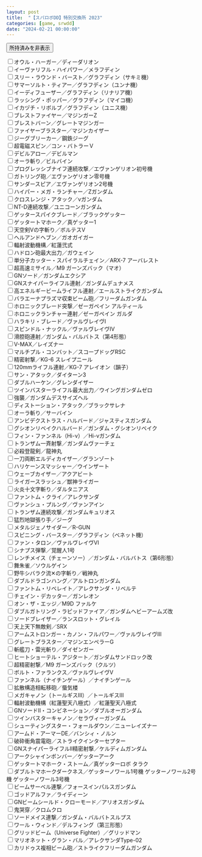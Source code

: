 ```yaml
---
layout: post
title:  "【スパロボDD】特別交換所 2023"
categories: [game, srwdd]
date: "2024-02-21 00:00:00"
---
```


<button id="remove_checked" onclick="removeChecked();">所持済みを非表示</button>

<div id="list">
<label for='オウル・ハーガー／ディーダリオン'><input type='checkbox' id='オウル・ハーガー／ディーダリオン'>オウル・ハーガー／ディーダリオン</label><br>
<label for='イーヴァリフル・ハイパワー／メラフディン'><input type='checkbox' id='イーヴァリフル・ハイパワー／メラフディン'>イーヴァリフル・ハイパワー／メラフディン</label><br>
<label for='スリー・ラウンド・バースト／グラフディン（サキミ機）'><input type='checkbox' id='スリー・ラウンド・バースト／グラフディン（サキミ機）'>スリー・ラウンド・バースト／グラフディン（サキミ機）</label><br>
<label for='サマーソルト・ティアー／グラフディン（ユンナ機）'><input type='checkbox' id='サマーソルト・ティアー／グラフディン（ユンナ機）'>サマーソルト・ティアー／グラフディン（ユンナ機）</label><br>
<label for='イーディフューザー／グラフディン（リナリア機）'><input type='checkbox' id='イーディフューザー／グラフディン（リナリア機）'>イーディフューザー／グラフディン（リナリア機）</label><br>
<label for='ラッシング・ポッパー／グラフディン（マイコ機）'><input type='checkbox' id='ラッシング・ポッパー／グラフディン（マイコ機）'>ラッシング・ポッパー／グラフディン（マイコ機）</label><br>
<label for='イカヅチ・リボルブ／グラフディン（ユニス機）'><input type='checkbox' id='イカヅチ・リボルブ／グラフディン（ユニス機）'>イカヅチ・リボルブ／グラフディン（ユニス機）</label><br>
<label for='ブレストファイヤー／マジンガーZ'><input type='checkbox' id='ブレストファイヤー／マジンガーZ'>ブレストファイヤー／マジンガーZ</label><br>
<label for='ブレストバーン／グレートマジンガー'><input type='checkbox' id='ブレストバーン／グレートマジンガー'>ブレストバーン／グレートマジンガー</label><br>
<label for='ファイヤーブラスター／マジンカイザー'><input type='checkbox' id='ファイヤーブラスター／マジンカイザー'>ファイヤーブラスター／マジンカイザー</label><br>
<label for='ジーグブリーカー／鋼鉄ジーグ'><input type='checkbox' id='ジーグブリーカー／鋼鉄ジーグ'>ジーグブリーカー／鋼鉄ジーグ</label><br>
<label for='超電磁スピン／コン・バトラーＶ'><input type='checkbox' id='超電磁スピン／コン・バトラーＶ'>超電磁スピン／コン・バトラーＶ</label><br>
<label for='デビルアロー／デビルマン'><input type='checkbox' id='デビルアロー／デビルマン'>デビルアロー／デビルマン</label><br>
<label for='オーラ斬り／ビルバイン'><input type='checkbox' id='オーラ斬り／ビルバイン'>オーラ斬り／ビルバイン</label><br>
<label for='プログレッシブナイフ連続攻撃／エヴァンゲリオン初号機'><input type='checkbox' id='プログレッシブナイフ連続攻撃／エヴァンゲリオン初号機'>プログレッシブナイフ連続攻撃／エヴァンゲリオン初号機</label><br>
<label for='ガトリング砲／エヴァンゲリオン零号機'><input type='checkbox' id='ガトリング砲／エヴァンゲリオン零号機'>ガトリング砲／エヴァンゲリオン零号機</label><br>
<label for='サンダースピア／エヴァンゲリオン2号機'><input type='checkbox' id='サンダースピア／エヴァンゲリオン2号機'>サンダースピア／エヴァンゲリオン2号機</label><br>
<label for='ハイパー・メガ・ランチャー／Zガンダム'><input type='checkbox' id='ハイパー・メガ・ランチャー／Zガンダム'>ハイパー・メガ・ランチャー／Zガンダム</label><br>
<label for='クロスレンジ・アタック／νガンダム'><input type='checkbox' id='クロスレンジ・アタック／νガンダム'>クロスレンジ・アタック／νガンダム</label><br>
<label for='NT-D連続攻撃／ユニコーンガンダム'><input type='checkbox' id='NT-D連続攻撃／ユニコーンガンダム'>NT-D連続攻撃／ユニコーンガンダム</label><br>
<label for='ゲッタースパイクブレード／ブラックゲッター'><input type='checkbox' id='ゲッタースパイクブレード／ブラックゲッター'>ゲッタースパイクブレード／ブラックゲッター</label><br>
<label for='ゲッタートマホーク／真ゲッター1'><input type='checkbox' id='ゲッタートマホーク／真ゲッター1'>ゲッタートマホーク／真ゲッター1</label><br>
<label for='天空剣Vの字斬り／ボルテスV'><input type='checkbox' id='天空剣Vの字斬り／ボルテスV'>天空剣Vの字斬り／ボルテスV</label><br>
<label for='ヘルアンドヘブン／ガオガイガー'><input type='checkbox' id='ヘルアンドヘブン／ガオガイガー'>ヘルアンドヘブン／ガオガイガー</label><br>
<label for='輻射波動機構／紅蓮弐式'><input type='checkbox' id='輻射波動機構／紅蓮弐式'>輻射波動機構／紅蓮弐式</label><br>
<label for='ハドロン砲最大出力／ガウェイン'><input type='checkbox' id='ハドロン砲最大出力／ガウェイン'>ハドロン砲最大出力／ガウェイン</label><br>
<label for='単分子カッター・スパイラルチェイン／ARX-7 アーバレスト'><input type='checkbox' id='単分子カッター・スパイラルチェイン／ARX-7 アーバレスト'>単分子カッター・スパイラルチェイン／ARX-7 アーバレスト</label><br>
<label for='超高速ミサイル／M9 ガーンズバック（マオ）'><input type='checkbox' id='超高速ミサイル／M9 ガーンズバック（マオ）'>超高速ミサイル／M9 ガーンズバック（マオ）</label><br>
<label for='GNソード／ガンダムエクシア'><input type='checkbox' id='GNソード／ガンダムエクシア'>GNソード／ガンダムエクシア</label><br>
<label for='GNスナイパーライフル連射／ガンダムデュナメス'><input type='checkbox' id='GNスナイパーライフル連射／ガンダムデュナメス'>GNスナイパーライフル連射／ガンダムデュナメス</label><br>
<label for='高エネルギービームライフル連射／エールストライクガンダム'><input type='checkbox' id='高エネルギービームライフル連射／エールストライクガンダム'>高エネルギービームライフル連射／エールストライクガンダム</label><br>
<label for='バラエーナプラズマ収束ビーム砲／フリーダムガンダム'><input type='checkbox' id='バラエーナプラズマ収束ビーム砲／フリーダムガンダム'>バラエーナプラズマ収束ビーム砲／フリーダムガンダム</label><br>
<label for='ホロニックブレード突撃／ゼーガペイン アルティール'><input type='checkbox' id='ホロニックブレード突撃／ゼーガペイン アルティール'>ホロニックブレード突撃／ゼーガペイン アルティール</label><br>
<label for='ホロニックランチャー連射／ゼーガペイン ガルダ'><input type='checkbox' id='ホロニックランチャー連射／ゼーガペイン ガルダ'>ホロニックランチャー連射／ゼーガペイン ガルダ</label><br>
<label for='ハラキリ・ブレード／ヴァルヴレイヴⅠ'><input type='checkbox' id='ハラキリ・ブレード／ヴァルヴレイヴⅠ'>ハラキリ・ブレード／ヴァルヴレイヴⅠ</label><br>
<label for='スピンドル・ナックル／ヴァルヴレイヴⅣ'><input type='checkbox' id='スピンドル・ナックル／ヴァルヴレイヴⅣ'>スピンドル・ナックル／ヴァルヴレイヴⅣ</label><br>
<label for='滑腔砲連射／ガンダム・バルバトス（第4形態）'><input type='checkbox' id='滑腔砲連射／ガンダム・バルバトス（第4形態）'>滑腔砲連射／ガンダム・バルバトス（第4形態）</label><br>
<label for='V-MAX／レイズナー'><input type='checkbox' id='V-MAX／レイズナー'>V-MAX／レイズナー</label><br>
<label for='マルチプル・コンバット／スコープドッグRSC'><input type='checkbox' id='マルチプル・コンバット／スコープドッグRSC'>マルチプル・コンバット／スコープドッグRSC</label><br>
<label for='精密射撃／KG-6 スレイプニール'><input type='checkbox' id='精密射撃／KG-6 スレイプニール'>精密射撃／KG-6 スレイプニール</label><br>
<label for='120mmライフル連射／KG-7 アレイオン（韻子）'><input type='checkbox' id='120mmライフル連射／KG-7 アレイオン（韻子）'>120mmライフル連射／KG-7 アレイオン（韻子）</label><br>
<label for='サン・アタック／ダイターン3'><input type='checkbox' id='サン・アタック／ダイターン3'>サン・アタック／ダイターン3</label><br>
<label for='ダブルハーケン／グレンダイザー'><input type='checkbox' id='ダブルハーケン／グレンダイザー'>ダブルハーケン／グレンダイザー</label><br>
<label for='ツインバスターライフル最大出力／ウイングガンダムゼロ'><input type='checkbox' id='ツインバスターライフル最大出力／ウイングガンダムゼロ'>ツインバスターライフル最大出力／ウイングガンダムゼロ</label><br>
<label for='強襲／ガンダムデスサイズヘル'><input type='checkbox' id='強襲／ガンダムデスサイズヘル'>強襲／ガンダムデスサイズヘル</label><br>
<label for='ディストーション・アタック／ブラックサレナ'><input type='checkbox' id='ディストーション・アタック／ブラックサレナ'>ディストーション・アタック／ブラックサレナ</label><br>
<label for='オーラ斬り／サーバイン'><input type='checkbox' id='オーラ斬り／サーバイン'>オーラ斬り／サーバイン</label><br>
<label for='アンビデクストラス・ハルバード／ジャスティスガンダム'><input type='checkbox' id='アンビデクストラス・ハルバード／ジャスティスガンダム'>アンビデクストラス・ハルバード／ジャスティスガンダム</label><br>
<label for='グシオンリベイクハルバード／ガンダム・グシオンリベイク'><input type='checkbox' id='グシオンリベイクハルバード／ガンダム・グシオンリベイク'>グシオンリベイクハルバード／ガンダム・グシオンリベイク</label><br>
<label for='フィン・ファンネル（Hi-ν）／Hi-νガンダム'><input type='checkbox' id='フィン・ファンネル（Hi-ν）／Hi-νガンダム'>フィン・ファンネル（Hi-ν）／Hi-νガンダム</label><br>
<label for='トランザム一斉射撃／ガンダムヴァーチェ'><input type='checkbox' id='トランザム一斉射撃／ガンダムヴァーチェ'>トランザム一斉射撃／ガンダムヴァーチェ</label><br>
<label for='必殺登龍剣／龍神丸'><input type='checkbox' id='必殺登龍剣／龍神丸'>必殺登龍剣／龍神丸</label><br>
<label for='一刀両断エルディカイザー／グランゾート'><input type='checkbox' id='一刀両断エルディカイザー／グランゾート'>一刀両断エルディカイザー／グランゾート</label><br>
<label for='ハリケーンスマッシャー／ウインザート'><input type='checkbox' id='ハリケーンスマッシャー／ウインザート'>ハリケーンスマッシャー／ウインザート</label><br>
<label for='ウェーブカイザー／アクアビート'><input type='checkbox' id='ウェーブカイザー／アクアビート'>ウェーブカイザー／アクアビート</label><br>
<label for='ライガースラッシュ／獣神ライガー'><input type='checkbox' id='ライガースラッシュ／獣神ライガー'>ライガースラッシュ／獣神ライガー</label><br>
<label for='火炎十文字斬り／ダルタニアス'><input type='checkbox' id='火炎十文字斬り／ダルタニアス'>火炎十文字斬り／ダルタニアス</label><br>
<label for='ファントム・クライ／アレクサンダ'><input type='checkbox' id='ファントム・クライ／アレクサンダ'>ファントム・クライ／アレクサンダ</label><br>
<label for='ヴァンシュ・プルング／ヴァンアイン'><input type='checkbox' id='ヴァンシュ・プルング／ヴァンアイン'>ヴァンシュ・プルング／ヴァンアイン</label><br>
<label for='トランザム連続攻撃／ガンダムキュリオス'><input type='checkbox' id='トランザム連続攻撃／ガンダムキュリオス'>トランザム連続攻撃／ガンダムキュリオス</label><br>
<label for='猛烈地獄張り手／ジーグ'><input type='checkbox' id='猛烈地獄張り手／ジーグ'>猛烈地獄張り手／ジーグ</label><br>
<label for='メタルジェノサイダー／R-GUN'><input type='checkbox' id='メタルジェノサイダー／R-GUN'>メタルジェノサイダー／R-GUN</label><br>
<label for='スピニング・バースター／グラフディン（ベネット機）'><input type='checkbox' id='スピニング・バースター／グラフディン（ベネット機）'>スピニング・バースター／グラフディン（ベネット機）</label><br>
<label for='ファン・タロン／ヴァルヴレイヴⅥ'><input type='checkbox' id='ファン・タロン／ヴァルヴレイヴⅥ'>ファン・タロン／ヴァルヴレイヴⅥ</label><br>
<label for='シナプス弾撃／覚醒人1号'><input type='checkbox' id='シナプス弾撃／覚醒人1号'>シナプス弾撃／覚醒人1号</label><br>
<label for='レンチメイス（チェーンソー）／ガンダム・バルバトス（第6形態）'><input type='checkbox' id='レンチメイス（チェーンソー）／ガンダム・バルバトス（第6形態）'>レンチメイス（チェーンソー）／ガンダム・バルバトス（第6形態）</label><br>
<label for='舞朱雀／ソウルゲイン'><input type='checkbox' id='舞朱雀／ソウルゲイン'>舞朱雀／ソウルゲイン</label><br>
<label for='野牛シバラク流✕の字斬り／戦神丸'><input type='checkbox' id='野牛シバラク流✕の字斬り／戦神丸'>野牛シバラク流✕の字斬り／戦神丸</label><br>
<label for='ダブルドラゴンハング／アルトロンガンダム'><input type='checkbox' id='ダブルドラゴンハング／アルトロンガンダム'>ダブルドラゴンハング／アルトロンガンダム</label><br>
<label for='ファントム・リベレイト／アレクサンダ・リベルテ'><input type='checkbox' id='ファントム・リベレイト／アレクサンダ・リベルテ'>ファントム・リベレイト／アレクサンダ・リベルテ</label><br>
<label for='チェイン・デカッター／ガンレオン'><input type='checkbox' id='チェイン・デカッター／ガンレオン'>チェイン・デカッター／ガンレオン</label><br>
<label for='オン・ザ・エッジ／M9D ファルケ'><input type='checkbox' id='オン・ザ・エッジ／M9D ファルケ'>オン・ザ・エッジ／M9D ファルケ</label><br>
<label for='ダブルガトリング・ラピッドファイア／ガンダムヘビーアームズ改'><input type='checkbox' id='ダブルガトリング・ラピッドファイア／ガンダムヘビーアームズ改'>ダブルガトリング・ラピッドファイア／ガンダムヘビーアームズ改</label><br>
<label for='ソードブレイザー／ランスロット・グレイル'><input type='checkbox' id='ソードブレイザー／ランスロット・グレイル'>ソードブレイザー／ランスロット・グレイル</label><br>
<label for='天上天下無敵剣／SRX'><input type='checkbox' id='天上天下無敵剣／SRX'>天上天下無敵剣／SRX</label><br>
<label for='アームストロンガー・カノン・フルパワー／ヴァルヴレイヴⅢ'><input type='checkbox' id='アームストロンガー・カノン・フルパワー／ヴァルヴレイヴⅢ'>アームストロンガー・カノン・フルパワー／ヴァルヴレイヴⅢ</label><br>
<label for='グレートブラスター／マジンエンペラーG'><input type='checkbox' id='グレートブラスター／マジンエンペラーG'>グレートブラスター／マジンエンペラーG</label><br>
<label for='斬艦刀・雷光斬り／ダイゼンガー'><input type='checkbox' id='斬艦刀・雷光斬り／ダイゼンガー'>斬艦刀・雷光斬り／ダイゼンガー</label><br>
<label for='ヒートショーテル・アジタート／ガンダムサンドロック改'><input type='checkbox' id='ヒートショーテル・アジタート／ガンダムサンドロック改'>ヒートショーテル・アジタート／ガンダムサンドロック改</label><br>
<label for='超精密射撃／M9 ガーンズバック（クルツ）'><input type='checkbox' id='超精密射撃／M9 ガーンズバック（クルツ）'>超精密射撃／M9 ガーンズバック（クルツ）</label><br>
<label for='ボルト・ファランクス／ヴァルヴレイヴⅤ'><input type='checkbox' id='ボルト・ファランクス／ヴァルヴレイヴⅤ'>ボルト・ファランクス／ヴァルヴレイヴⅤ</label><br>
<label for='ファンネル（ナイチンゲール）／ナイチンゲール'><input type='checkbox' id='ファンネル（ナイチンゲール）／ナイチンゲール'>ファンネル（ナイチンゲール）／ナイチンゲール</label><br>
<label for='拡散構造相転移砲／蜃気楼'><input type='checkbox' id='拡散構造相転移砲／蜃気楼'>拡散構造相転移砲／蜃気楼</label><br>
<label for='メガキャノン（トールギスⅢ）／トールギスⅢ'><input type='checkbox' id='メガキャノン（トールギスⅢ）／トールギスⅢ'>メガキャノン（トールギスⅢ）／トールギスⅢ</label><br>
<label for='輻射波動機構（紅蓮聖天八極式）／紅蓮聖天八極式'><input type='checkbox' id='輻射波動機構（紅蓮聖天八極式）／紅蓮聖天八極式'>輻射波動機構（紅蓮聖天八極式）／紅蓮聖天八極式</label><br>
<label for='GNソードⅡ・コンビネーション／ダブルオーガンダム'><input type='checkbox' id='GNソードⅡ・コンビネーション／ダブルオーガンダム'>GNソードⅡ・コンビネーション／ダブルオーガンダム</label><br>
<label for='ツインバスターキャノン／セラヴィーガンダム'><input type='checkbox' id='ツインバスターキャノン／セラヴィーガンダム'>ツインバスターキャノン／セラヴィーガンダム</label><br>
<label for='シューティングスター・フォールダウン／ニューレイズナー'><input type='checkbox' id='シューティングスター・フォールダウン／ニューレイズナー'>シューティングスター・フォールダウン／ニューレイズナー</label><br>
<label for='アームド・アーマーDE／バンシィ・ノルン'><input type='checkbox' id='アームド・アーマーDE／バンシィ・ノルン'>アームド・アーマーDE／バンシィ・ノルン</label><br>
<label for='破砕衝角震電砲／ストライクインターセプター'><input type='checkbox' id='破砕衝角震電砲／ストライクインターセプター'>破砕衝角震電砲／ストライクインターセプター</label><br>
<label for='GNスナイパーライフルⅡ精密射撃／ケルディムガンダム'><input type='checkbox' id='GNスナイパーライフルⅡ精密射撃／ケルディムガンダム'>GNスナイパーライフルⅡ精密射撃／ケルディムガンダム</label><br>
<label for='アークシャインボンバー／ゲッターアーク'><input type='checkbox' id='アークシャインボンバー／ゲッターアーク'>アークシャインボンバー／ゲッターアーク</label><br>
<label for='ゲッタートマホーク・ストーム／真ゲッターロボ タラク'><input type='checkbox' id='ゲッタートマホーク・ストーム／真ゲッターロボ タラク'>ゲッタートマホーク・ストーム／真ゲッターロボ タラク</label><br>
<label for='ダブルトマホークダークネス／ゲッターノワール1号機'><input type='checkbox' id='ダブルトマホークダークネス／ゲッターノワール1号機'>ダブルトマホークダークネス／ゲッターノワール1号機 ゲッターノワール2号機 ゲッターノワール3号機</label><br>
<label for='ビームサーベル連撃／フォースインパルスガンダム'><input type='checkbox' id='ビームサーベル連撃／フォースインパルスガンダム'>ビームサーベル連撃／フォースインパルスガンダム</label><br>
<label for='ゴッドアルファ／ライディーン'><input type='checkbox' id='ゴッドアルファ／ライディーン'>ゴッドアルファ／ライディーン</label><br>
<label for='GNビームシールド・クローモード／アリオスガンダム'><input type='checkbox' id='GNビームシールド・クローモード／アリオスガンダム'>GNビームシールド・クローモード／アリオスガンダム</label><br>
<label for='鬼哭穿／クロムクロ'><input type='checkbox' id='鬼哭穿／クロムクロ'>鬼哭穿／クロムクロ</label><br>
<label for='ソードメイス連撃／ガンダム・バルバトスルプス'><input type='checkbox' id='ソードメイス連撃／ガンダム・バルバトスルプス'>ソードメイス連撃／ガンダム・バルバトスルプス</label><br>
<label for='ワール・ウィンド／デルフィング（第三形態）'><input type='checkbox' id='ワール・ウィンド／デルフィング（第三形態）'>ワール・ウィンド／デルフィング（第三形態）</label><br>
<label for='グリッドビーム（Universe Fighter）／グリッドマン'><input type='checkbox' id='グリッドビーム（Universe Fighter）／グリッドマン'>グリッドビーム（Universe Fighter）／グリッドマン</label><br>
<label for='マリオネット・グラン・バル／アレクサンダType-02'><input type='checkbox' id='マリオネット・グラン・バル／アレクサンダType-02'>マリオネット・グラン・バル／アレクサンダType-02</label><br>
<label for='カリドゥス複相ビーム砲／ストライクフリーダムガンダム'><input type='checkbox' id='カリドゥス複相ビーム砲／ストライクフリーダムガンダム'>カリドゥス複相ビーム砲／ストライクフリーダムガンダム</label><br>
</div>

<script>
const STORAGE_KEY = '2024-02-21-report';
const CHECKBOX_QUERY = 'article input[type="checkbox"]';
function load() {
  var pilots = JSON.parse(localStorage.getItem(STORAGE_KEY));

  if (pilots && pilots['pilots']) {
    var checked = pilots['pilots'];
    [...document.querySelectorAll(CHECKBOX_QUERY)].forEach((e) => {
      var status = checked[e.parentElement.innerText];
      if (status) {
        e.checked = true;
      }
    });
  }

  [...document.querySelectorAll(CHECKBOX_QUERY)].forEach((e) => {
    e.addEventListener('change', (event) => {
      save();
    });
  });
}

function save() {
  var checked = {};
  [...document.querySelectorAll(CHECKBOX_QUERY)].forEach((c) => {
      checked[c.parentElement.innerText] = c.checked;
  });
  var pilots = { 'pilots': checked };

  localStorage.setItem(STORAGE_KEY, JSON.stringify(pilots));
}

window.onload = () => {
  load();
}

function removeChecked() {
  [...document.querySelectorAll('article label')]
      .filter((label) => label.querySelector('input').checked)
      .forEach((label) => {
        label.style.display = "none";
        label.nextElementSibling.style.display = "none";
      });
}
</script>

